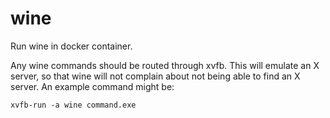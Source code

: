# wine

Run wine in docker container.

Any wine commands should be routed through xvfb. This will emulate an X server,
so that wine will not complain about not being able to find an X server. An
example command might be:

```
xvfb-run -a wine command.exe
```
